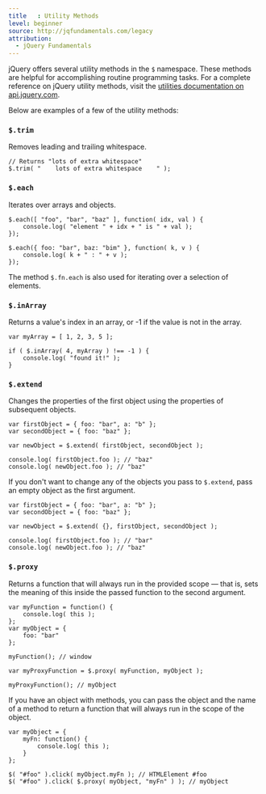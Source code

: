 ```yaml
---
title   : Utility Methods
level: beginner
source: http://jqfundamentals.com/legacy
attribution:
  - jQuery Fundamentals
---
```


jQuery offers several utility methods in the `$` namespace. These methods are helpful for accomplishing routine programming tasks. For a complete reference on jQuery utility methods, visit the [utilities documentation on api.jquery.com](http://api.jquery.com/category/utilities/).

Below are examples of a few of the utility methods:

### `$.trim`

Removes leading and trailing whitespace.

```
// Returns "lots of extra whitespace"
$.trim( "    lots of extra whitespace    " );
```

### `$.each`

Iterates over arrays and objects.

```
$.each([ "foo", "bar", "baz" ], function( idx, val ) {
	console.log( "element " + idx + " is " + val );
});

$.each({ foo: "bar", baz: "bim" }, function( k, v ) {
	console.log( k + " : " + v );
});
```

The method `$.fn.each` is also used for iterating over a selection of elements.

### `$.inArray`

Returns a value's index in an array, or -1 if the value is not in the array.
```
var myArray = [ 1, 2, 3, 5 ];

if ( $.inArray( 4, myArray ) !== -1 ) {
	console.log( "found it!" );
}
```

### `$.extend`

Changes the properties of the first object using the properties of subsequent objects.
```
var firstObject = { foo: "bar", a: "b" };
var secondObject = { foo: "baz" };

var newObject = $.extend( firstObject, secondObject );

console.log( firstObject.foo ); // "baz"
console.log( newObject.foo ); // "baz"
```

If you don't want to change any of the objects you pass to `$.extend`, pass an empty object as the first argument.

```
var firstObject = { foo: "bar", a: "b" };
var secondObject = { foo: "baz" };

var newObject = $.extend( {}, firstObject, secondObject );

console.log( firstObject.foo ); // "bar"
console.log( newObject.foo ); // "baz"
```

### `$.proxy`

Returns a function that will always run in the provided scope — that is, sets the meaning of this inside the passed function to the second argument.

```
var myFunction = function() {
	console.log( this );
};
var myObject = {
	foo: "bar"
};

myFunction(); // window

var myProxyFunction = $.proxy( myFunction, myObject );

myProxyFunction(); // myObject
```

If you have an object with methods, you can pass the object and the name of a method to return a function that will always run in the scope of the object.

```
var myObject = {
	myFn: function() {
		console.log( this );
	}
};

$( "#foo" ).click( myObject.myFn ); // HTMLElement #foo
$( "#foo" ).click( $.proxy( myObject, "myFn" ) ); // myObject
```
